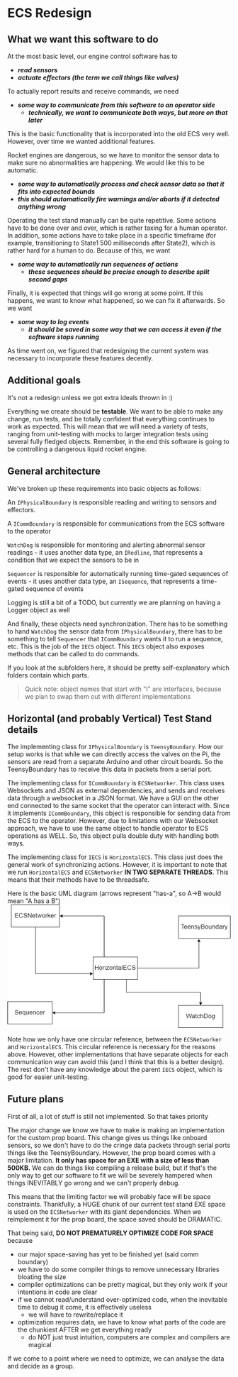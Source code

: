 # ECS Redesign

## What we want this software to do
At the most basic level, our engine control software has to
- ***read sensors***
- ***actuate effectors (the term we call things like valves)***

To actually report results and receive commands, we need
- ***some way to communicate from this software to an operator side***
    - ***technically, we want to communicate both ways, but more on that later***

This is the basic functionality that is incorporated into the old
ECS very well. However, over time we wanted additional features.

Rocket engines are dangerous, so we have to monitor the sensor data
to make sure no abnormalities are happening. We would like this to be automatic.
- ***some way to automatically process and check sensor data so that it fits into expected bounds***
- ***this should automatically fire warnings and/or aborts if it detected anything wrong***

Operating the test stand manually can be quite repetitive. Some actions have to be done over
and over, which is rather taxing for a human operator. In addition, some actions have to take
place in a specific timeframe (for example, transitioning to State1 500 milliseconds after State2),
which is rather hard for a human to do. Because of this, we want 
- ***some way to automatically run sequences of actions***
  - ***these sequences should be precise enough to describe split second gaps***

Finally, it is expected that things will go wrong at some point. If this happens, we want to know
what happened, so we can fix it afterwards. So we want
- ***some way to log events***
  - ***it should be saved in some way that we can access it even if the software stops running***

As time went on, we figured that redesigning the current system was necessary to incorporate these features
decently.

## Additional goals
It's not a redesign unless we got extra ideals thrown in :)

Everything we create should be **testable**. We want to be able to make any change, run tests, and be totally confident
that everything continues to work as expected. This will mean that we will need a variety of tests, ranging from
unit-testing with mocks to larger integration tests using several fully fledged objects. Remember, in the end this
software is going to be controlling a dangerous liquid rocket engine. 

## General architecture
We've broken up these requirements into basic objects as follows:

An `IPhysicalBoundary` is responsible reading and writing to sensors and effectors.

A `ICommBoundary` is responsible for communications from the ECS software to the operator

`WatchDog` is responsible for monitoring and alerting abnormal sensor readings
    - it uses another data type, an `IRedline`, that represents a condition that we expect the sensors to be in

`Sequencer` is responsible for automatically running time-gated sequences of events
    - it uses another data type, an `ISequence`, that represents a time-gated sequence of events

Logging is still a bit of a TODO, but currently we are planning on having a Logger object as well

And finally, these objects need synchronization. There has to be something to hand `WatchDog` the sensor data
from `IPhysicalBoundary`, there has to be something to tell `Sequencer` that `ICommBoundary` wants it to
run a sequence, etc. This is the job of the `IECS` object. This `IECS` object also exposes methods that can
be called to do commands.

If you look at the subfolders here, it should be pretty self-explanatory which folders contain which parts.

> Quick note: object names that start with "I" are interfaces, because we plan to swap them out with different implementations


## Horizontal (and probably Vertical) Test Stand details

The implementing class for `IPhysicalBoundary` is `TeensyBoundary`. How our setup works is that while we can
directly access the valves on the Pi, the sensors are read from a separate Arduino and other circuit boards. So the
TeensyBoundary has to receive this data in packets from a serial port.

The implementing class for `ICommBoundary` is `ECSNetworker`. This class uses Websockets and JSON as external 
dependencies, and sends and receives data through a websocket in a JSON format. We have a GUI on the other end
connected to the same socket that the operator can interact with. Since it implements `ICommBoundary`, this object is 
responsible for sending data from the ECS to the operator. However, due to limitations with our Websocket approach, we
have to use the same object to handle operator to ECS operations as WELL. So, this object pulls double duty with 
handling both ways.

The implementing class for `IECS` is `HorizontalECS`. This class just does the general work of synchronizing actions.
However, it is important to note that we run `HorizontalECS` and `ECSNetworker` **IN TWO SEPARATE THREADS**. This means
that their methods have to be threadsafe.

Here is the basic UML diagram (arrows represent "has-a", so A->B would mean "A has a B")
![](Test%20Stand%20Basic%20UML.png)

Note how we only have one circular reference, between the `ECSNetworker` and `HorizontalECS`. This circular
reference is necessary for the reasons above. However, other implementations that have separate objects
for each communication way can avoid this (and I think that this is a better design). The rest don't
have any knowledge about the parent `IECS` object, which is good for easier unit-testing.


## Future plans

First of all, a lot of stuff is still not implemented. So that takes priority

The major change we know we have to make is making an implementation for the custom prop board. This change gives
us things like onboard sensors, so we don't have to do the cringe data packets through serial ports things like the
TeensyBoundary. However, the prop board comes with a major limitation. **It only has space for an EXE with a size
of less than 500KB.** We can do things like compiling a release build, but if that's the only way to get our software
to fit we will be severely hampered when things INEVITABLY go wrong and we can't properly debug. 

This means that the limiting factor we will probably face will be space constraints. Thankfully, a HUGE chunk of our 
current test stand EXE space is used on the `ECSNetworker` with its giant dependencies. When we reimplement it for the 
prop board, the space saved should be DRAMATIC. 

That being said, **DO NOT PREMATURELY OPTIMIZE CODE FOR SPACE** because
- our major space-saving has yet to be finished yet (said comm boundary)
- we have to do some compiler things to remove unnecessary libraries bloating the size
- compiler optimizations can be pretty magical, but they only work if your intentions in code are clear
- if we cannot read/understand over-optimized code, when the inevitable time to debug it come, it is effectively useless
  - we will have to rewrite/replace it
- optimization requires data, we have to know what parts of the code are the chunkiest AFTER we get everything ready
  - do NOT just trust intuition, computers are complex and compilers are magical

If we come to a point where we need to optimize, we can analyse the data and decide as a group.